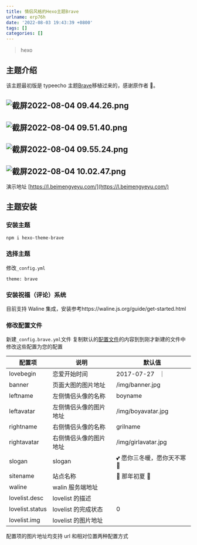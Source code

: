 ```yaml
---
title: 情侣风格的Hexo主题Brave
urlname: erp76h
date: '2022-08-03 19:43:39 +0800'
tags: []
categories: []
---
```


> hexo

## 主题介绍

该主题最初版是 typeecho 主题[Brave](https://github.com/zwying0814/Brave)移植过来的，感谢原作者 🙏。

## ![截屏2022-08-04 09.44.26.png](https://cdn.nlark.com/yuque/0/2022/png/328252/1659618511529-ff225dca-b16f-4c0d-9aff-d6084dcb826a.png#clientId=ua97d6660-1b09-4&crop=0&crop=0&crop=1&crop=1&from=drop&id=u124a3200&margin=%5Bobject%20Object%5D&name=%E6%88%AA%E5%B1%8F2022-08-04%2009.44.26.png&originHeight=1654&originWidth=3326&originalType=binary∶=1&rotation=0&showTitle=false&size=4295364&status=done&style=none&taskId=u1b89f1e4-5c9c-4f68-b42a-36df4cf27c4&title=)

## ![截屏2022-08-04 09.51.40.png](https://cdn.nlark.com/yuque/0/2022/png/328252/1659618537058-0262f678-fb14-4237-8631-9a81b044cf2e.png#clientId=ua97d6660-1b09-4&crop=0&crop=0&crop=1&crop=1&from=drop&id=u1ca93eff&margin=%5Bobject%20Object%5D&name=%E6%88%AA%E5%B1%8F2022-08-04%2009.51.40.png&originHeight=1508&originWidth=3312&originalType=binary∶=1&rotation=0&showTitle=false&size=1125022&status=done&style=none&taskId=uf1e51a25-1565-45a3-80fd-27079e3728e&title=)

## ![截屏2022-08-04 09.55.24.png](https://cdn.nlark.com/yuque/0/2022/png/328252/1659618544667-2dca909a-dd73-40ac-a63d-baa1c208cb3f.png#clientId=ua97d6660-1b09-4&crop=0&crop=0&crop=1&crop=1&from=drop&id=u45b953df&margin=%5Bobject%20Object%5D&name=%E6%88%AA%E5%B1%8F2022-08-04%2009.55.24.png&originHeight=1628&originWidth=3344&originalType=binary∶=1&rotation=0&showTitle=false&size=1199016&status=done&style=none&taskId=ue0922805-c372-4238-a867-55fac969cf4&title=)

## ![截屏2022-08-04 10.02.47.png](https://cdn.nlark.com/yuque/0/2022/png/328252/1659618549623-30772653-45c2-4396-84d6-e9b50ccd1c1e.png#clientId=ua97d6660-1b09-4&crop=0&crop=0&crop=1&crop=1&from=drop&id=u6ec5252b&margin=%5Bobject%20Object%5D&name=%E6%88%AA%E5%B1%8F2022-08-04%2010.02.47.png&originHeight=1618&originWidth=3196&originalType=binary∶=1&rotation=0&showTitle=false&size=343119&status=done&style=none&taskId=u257e85d3-68ec-4bf1-9f7a-0c81a6cb8b8&title=)

演示地址 [https://l.beimengyeyu.com/](https://l.beimengyeyu.com/)

## 主题安装

### 安装主题

```bash
npm i hexo-theme-brave
```

### 选择主题

修改`_config.yml`

```
theme: brave
```

### 安装祝福（评论）系统

目前支持 Waline 集成，安装参考https://waline.js.org/guide/get-started.html

### 修改配置文件

新建`_config.brave.yml`文件
复制默认的[配置文件](https://github.com/beimengyeyu/hexo-theme-brave/blob/master/_config.yml)的内容到到刚才新建的文件中
修改这些配置为您的配置

| 配置项          | 说明                   | 默认值                       |
| --------------- | ---------------------- | ---------------------------- |
| lovebegin       | 恋爱开始时间           | 2017-07-27   ｜              |
| banner          | 页面大图的图片地址     | /img/banner.jpg              |
| leftname        | 左侧情侣头像的名称     | boyname                      |
| leftavatar      | 左侧情侣头像的图片地址 | /img/boyavatar.jpg           |
| rightname       | 右侧情侣头像的名称     | grilname                     |
| rightavatar     | 右侧情侣头像的图片地址 | /img/girlavatar.jpg          |
| slogan          | slogan                 | 💕 愿你三冬暖，愿你天不寒 🍂 |
| sitename        | 站点名称               | 💖 那年初夏 💖               |
| waline          | walin 服务端地址       |                              |
| lovelist.desc   | lovelist 的描述        |                              |
| lovelist.status | lovelist 的完成状态    | 0                            |
| lovelist.img    | lovelist 的图片地址    |                              |

配置项的图片地址均支持 url 和相对位置两种配置方式
